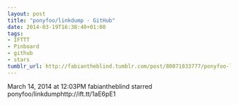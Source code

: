 ```yaml
---
layout: post
title: "ponyfoo/linkdump · GitHub"
date: 2014-03-19T16:38:40+01:00
tags:
- IFTTT
- Pinboard
- github
- stars
tumblr_url: http://fabiantheblind.tumblr.com/post/80071833777/ponyfoo-linkdump-github
---
```

March 14, 2014 at 12:03PM
fabiantheblind starred ponyfoo/linkdumphttp://ift.tt/1aE6pE1
